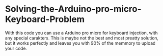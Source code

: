 # Solving-the-Arduino-pro-micro-Keyboard-Problem
With this code you can use a Arduino pro micro for keyboard injection, with any special carakters. This is maybe not the best and most preatty solution, but it works perfectly and leaves you with 90% of the memmory to upload your code. 

